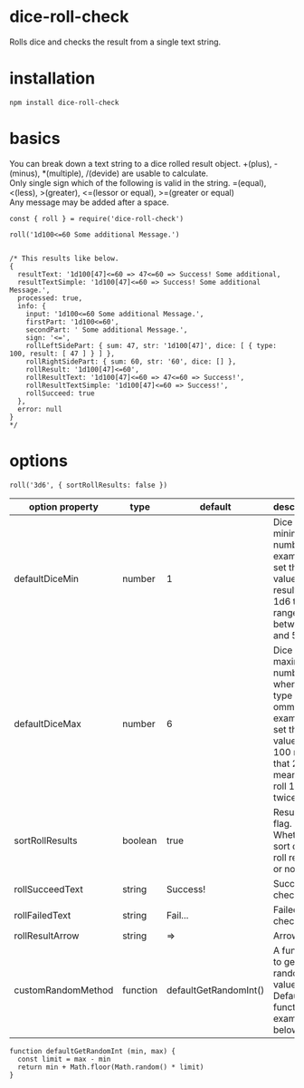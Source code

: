 # dice-roll-check
Rolls dice and checks the result from a single text string.

# installation
`npm install dice-roll-check`

# basics
You can break down a text string to a dice rolled result object. +(plus), -(minus), *(multiple), /(devide) are usable to calculate.  
Only single sign which of the following is valid in the string. =(equal), <(less), >(greater), <=(lessor or equal), >=(greater or equal)  
Any message may be added after a space.  
```javascript:rolling 1d100 dice and checks if the result is lessor than 60
const { roll } = require('dice-roll-check')

roll('1d100<=60 Some additional Message.')


/* This results like below.
{
  resultText: '1d100[47]<=60 => 47<=60 => Success! Some additional,
  resultTextSimple: '1d100[47]<=60 => Success! Some additional Message.',
  processed: true,
  info: {
    input: '1d100<=60 Some additional Message.',
    firstPart: '1d100<=60',
    secondPart: ' Some additional Message.',
    sign: '<=',
    rollLeftSidePart: { sum: 47, str: '1d100[47]', dice: [ { type: 100, result: [ 47 ] } ] },
    rollRightSidePart: { sum: 60, str: '60', dice: [] },
    rollResult: '1d100[47]<=60',
    rollResultText: '1d100[47]<=60 => 47<=60 => Success!',
    rollResultTextSimple: '1d100[47]<=60 => Success!',
    rollSucceed: true
  },
  error: null
} 
*/
```

# options
```javascript:option example
roll('3d6', { sortRollResults: false })
```

| option property | type | default | description |
----|----|----|---- 
| defaultDiceMin | number | 1 | Dice minimum number.  example: set this value to 0 results that 1d6 takes range between 0 and 5. |
| defaultDiceMax | number | 6 | Dice maximum number when dice type is ommited.  example: set this value to 100 results that 2d means to roll 1d100 twice. |
| sortRollResults | boolean | true | Result sort flag. Whether to sort dice roll results or not. |
| rollSucceedText | string | Success! | Succeed to check text. |
| rollFailedText | string | Fail... | Failed to check text. |
| rollResultArrow | string | => | Arrow text. |
| customRandomMethod | function | defaultGetRandomInt() | A function to get the random value. Default function example is below. |
```javascript:default getting random value function
function defaultGetRandomInt (min, max) {
  const limit = max - min
  return min + Math.floor(Math.random() * limit)
}
```
